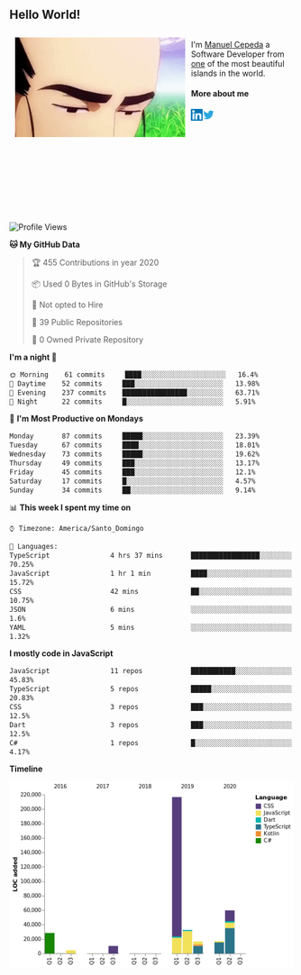 <h2> Hello World!</h2>

<div style="display:inline-block">
  <img alt="Ah, I see you're a man of culture as well" align="left" width="60%" style="margin: 10px" src="https://raw.githubusercontent.com/mecm1993/mecm1993/master/assets/background.gif">

  I'm [Manuel Cepeda](https://manuelcepeda.dev) a Software Developer from [one](https://en.wikipedia.org/wiki/Dominican_Republic) of the most beautiful islands in the world.

  #### More about me

  <a href="https://www.linkedin.com/in/manuel-cepeda-0336a999/">
    <img align="left" alt="Manuel Cepeda | LinkedIn" width="21px" src="https://raw.githubusercontent.com/mecm1993/mecm1993/master/assets/linkedin.svg" />
  </a>
  <a href="https://twitter.com/mecm1993">
    <img align="left" alt="Manuel Cepeda | Twitter" width="21px" src="https://raw.githubusercontent.com/mecm1993/mecm1993/master/assets/twitter.svg" />
  </a>
  <br />
  <br />
  <br />
  <br />
  <br />
  <br />
  <br />
  <br />
  <br />
  <br />
  <br />
</div>

<!--START_SECTION:waka-->
![Profile Views](http://img.shields.io/badge/Profile%20Views-45-blue)

**🐱 My GitHub Data** 

> 🏆 455 Contributions in year 2020
 > 
> 📦 Used 0 Bytes in GitHub's Storage 
 > 
> 🚫 Not opted to Hire
 > 
> 📜 39 Public Repositories 
 > 
> 🔑 0 Owned Private Repository 
 > 
**I'm a night 🦉** 

```text
🌞 Morning    61 commits     ████░░░░░░░░░░░░░░░░░░░░░   16.4% 
🌆 Daytime    52 commits     ███░░░░░░░░░░░░░░░░░░░░░░   13.98% 
🌃 Evening    237 commits    ████████████████░░░░░░░░░   63.71% 
🌙 Night      22 commits     █░░░░░░░░░░░░░░░░░░░░░░░░   5.91%

```
📅 **I'm Most Productive on Mondays** 

```text
Monday       87 commits     █████░░░░░░░░░░░░░░░░░░░░   23.39% 
Tuesday      67 commits     ████░░░░░░░░░░░░░░░░░░░░░   18.01% 
Wednesday    73 commits     █████░░░░░░░░░░░░░░░░░░░░   19.62% 
Thursday     49 commits     ███░░░░░░░░░░░░░░░░░░░░░░   13.17% 
Friday       45 commits     ███░░░░░░░░░░░░░░░░░░░░░░   12.1% 
Saturday     17 commits     █░░░░░░░░░░░░░░░░░░░░░░░░   4.57% 
Sunday       34 commits     ██░░░░░░░░░░░░░░░░░░░░░░░   9.14%

```


📊 **This week I spent my time on** 

```text
⌚︎ Timezone: America/Santo_Domingo

💬 Languages: 
TypeScript               4 hrs 37 mins       █████████████████░░░░░░░░   70.25% 
JavaScript               1 hr 1 min          ████░░░░░░░░░░░░░░░░░░░░░   15.72% 
CSS                      42 mins             ██░░░░░░░░░░░░░░░░░░░░░░░   10.75% 
JSON                     6 mins              ░░░░░░░░░░░░░░░░░░░░░░░░░   1.6% 
YAML                     5 mins              ░░░░░░░░░░░░░░░░░░░░░░░░░   1.32%

```

**I mostly code in JavaScript** 

```text
JavaScript               11 repos            ███████████░░░░░░░░░░░░░░   45.83% 
TypeScript               5 repos             █████░░░░░░░░░░░░░░░░░░░░   20.83% 
CSS                      3 repos             ███░░░░░░░░░░░░░░░░░░░░░░   12.5% 
Dart                     3 repos             ███░░░░░░░░░░░░░░░░░░░░░░   12.5% 
C#                       1 repos             █░░░░░░░░░░░░░░░░░░░░░░░░   4.17%

```


**Timeline**

![Chart not found](https://github.com/mecm1993/mecm1993/blob/master/charts/bar_graph.png) 


<!--END_SECTION:waka-->